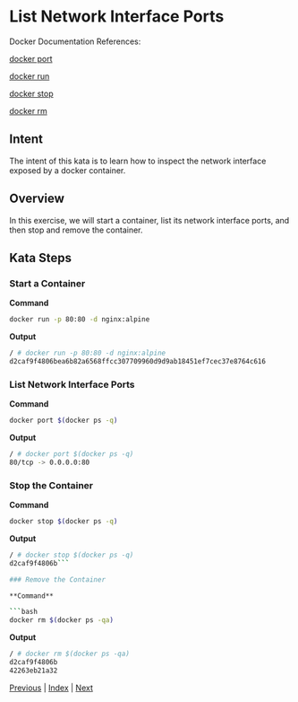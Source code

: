 # List Network Interface Ports

Docker Documentation References:

[docker port](https://docs.docker.com/engine/reference/commandline/port/)

[docker run](https://docs.docker.com/engine/reference/commandline/run/)

[docker stop](https://docs.docker.com/engine/reference/commandline/stop/)

[docker rm](https://docs.docker.com/engine/reference/commandline/rm/)

## Intent

The intent of this kata is to learn how to inspect the network interface exposed by a docker container.


## Overview

In this exercise, we will start a container, list its network interface ports, and then stop and remove the container.

## Kata Steps

### Start a Container

**Command**

```bash
docker run -p 80:80 -d nginx:alpine
```

**Output**

```bash
/ # docker run -p 80:80 -d nginx:alpine
d2caf9f4806bea6b82a6568ffcc307709960d9d9ab18451ef7cec37e8764c616
```

### List Network Interface Ports

**Command**

```bash
docker port $(docker ps -q)
```

**Output**

```bash
/ # docker port $(docker ps -q)
80/tcp -> 0.0.0.0:80
```

### Stop the Container

**Command**

```bash
docker stop $(docker ps -q)
```

**Output**

```bash
/ # docker stop $(docker ps -q)
d2caf9f4806b```

### Remove the Container

**Command**

```bash
docker rm $(docker ps -qa)
```

**Output**

```bash
/ # docker rm $(docker ps -qa)
d2caf9f4806b
42263eb21a32
```

[Previous](40_stats.md) | [Index](README.md) | [Next](42_pause_container.md)
